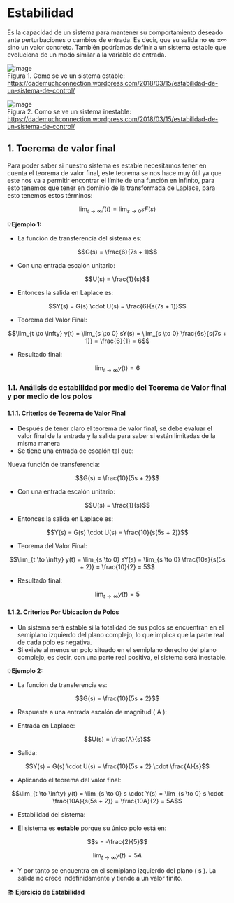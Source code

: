 # Estabilidad 
Es la capacidad de un sistema para mantener su comportamiento deseado ante perturbaciones o cambios de entrada. Es decir, que su salida no es ±∞ sino un valor concreto. También podríamos definir a un sistema estable que evoluciona de un modo similar a la variable de entrada.


![image](https://github.com/user-attachments/assets/937ea8bc-eda9-4848-867e-c694bbac95e1)\
Figura 1. Como se ve un sistema estable: https://dademuchconnection.wordpress.com/2018/03/15/estabilidad-de-un-sistema-de-control/

![image](https://github.com/user-attachments/assets/227176bd-8b48-4cdb-a208-af1a332fc0ef)\
Figura 2. Como se ve un sistema inestable: https://dademuchconnection.wordpress.com/2018/03/15/estabilidad-de-un-sistema-de-control/

## 1. Toerema de valor final 

Para poder saber si nuestro sistema es estable necesitamos tener en cuenta el teorema de valor final, este teorema se nos hace muy útil  ya que este nos va a permitir encontrar el límite de una función en infinito, para esto tenemos que tener en dominio de la transformada de Laplace, para esto tenemos estos términos:

$$\lim_{t \to \infty} f(t) = \lim_{s \to 0} sF(s)$$

💡**Ejemplo 1:**
- La función de transferencia del sistema es:

$$G(s) = \frac{6}{7s + 1}$$

- Con una entrada escalón unitario:

$$U(s) = \frac{1}{s}$$

- Entonces la salida en Laplace es:

$$Y(s) = G(s) \cdot U(s) = \frac{6}{s(7s + 1)}$$

- Teorema del Valor Final:

$$\lim_{t \to \infty} y(t) = \lim_{s \to 0} sY(s) = \lim_{s \to 0} \frac{6s}{s(7s + 1)} = \frac{6}{1} = 6$$

- Resultado final:

$$\lim_{t \to \infty} y(t) = 6$$

### 1.1. Análisis de estabilidad por medio del Teorema de Valor final y por medio de los polos 
#### 1.1.1. Criterios de Teorema de Valor Final 
- Después de tener claro el teorema de valor final, se debe evaluar el valor final de la entrada y la salida para saber si están limitadas de la misma manera
- Se tiene una entrada de escalón tal que:
  
Nueva función de transferencia:

$$G(s) = \frac{10}{5s + 2}$$

- Con una entrada escalón unitario:

$$U(s) = \frac{1}{s}$$
- Entonces la salida en Laplace es:

$$Y(s) = G(s) \cdot U(s) = \frac{10}{s(5s + 2)}$$

- Teorema del Valor Final:

$$\lim_{t \to \infty} y(t) = \lim_{s \to 0} sY(s) = \lim_{s \to 0} \frac{10s}{s(5s + 2)} = \frac{10}{2} = 5$$

- Resultado final:

$$\lim_{t \to \infty} y(t) = 5$$

#### 1.1.2. Criterios Por Ubicacion de Polos 
- Un sistema será estable si la totalidad de sus polos se encuentran en el semiplano izquierdo del plano complejo, lo que implica que la parte real de cada polo es negativa.
- Si existe al menos un polo situado en el semiplano derecho del plano complejo, es decir, con una parte real positiva, el sistema será inestable.
  
💡**Ejemplo 2:**

- La función de transferencia es:

$$G(s) = \frac{10}{5s + 2}$$

- Respuesta a una entrada escalón de magnitud \( A \):

- Entrada en Laplace:

$$U(s) = \frac{A}{s}$$

- Salida:

$$Y(s) = G(s) \cdot U(s) = \frac{10}{5s + 2} \cdot \frac{A}{s}$$

- Aplicando el teorema del valor final:

$$\lim_{t \to \infty} y(t) = \lim_{s \to 0} s \cdot Y(s) = \lim_{s \to 0} s \cdot \frac{10A}{s(5s + 2)} = \frac{10A}{2} = 5A$$

- Estabilidad del sistema:

- El sistema es **estable** porque su único polo está en:

$$s = -\frac{2}{5}$$

$$\lim_{t \to \infty} y(t) = 5A$$
- Y por tanto se encuentra en el semiplano izquierdo del plano \( s \). La salida no crece indefinidamente y tiende a un valor finito.




📚 **Ejercicio de Estabilidad**

